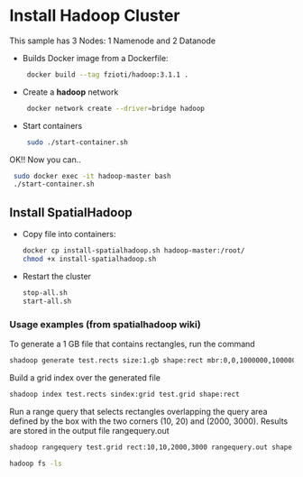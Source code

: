 # Install Hadoop Cluster

This sample has 3 Nodes: 1 Namenode and 2 Datanode


- Builds Docker image from a Dockerfile:
   ```sh
    docker build --tag fzioti/hadoop:3.1.1 .
    ```

- Create a **hadoop** network
   ```sh
    docker network create --driver=bridge hadoop
    ```

- Start containers
   ```sh
    sudo ./start-container.sh
   ```

OK!! Now you can..

```sh
 sudo docker exec -it hadoop-master bash
 ./start-container.sh
```


## Install SpatialHadoop

- Copy file into containers:
  ```sh
  docker cp install-spatialhadoop.sh hadoop-master:/root/
  chmod +x install-spatialhadoop.sh
  ```

- Restart the cluster
  ```sh
  stop-all.sh
  start-all.sh
  ```

### Usage examples (from spatialhadoop wiki)
To generate a 1 GB file that contains rectangles, run the command

```sh
shadoop generate test.rects size:1.gb shape:rect mbr:0,0,1000000,1000000
```

Build a grid index over the generated file

```sh
shadoop index test.rects sindex:grid test.grid shape:rect
```

Run a range query that selects rectangles overlapping the query area defined by the box with the two corners (10, 20) and (2000, 3000). Results are stored in the output file rangequery.out

```sh
shadoop rangequery test.grid rect:10,10,2000,3000 rangequery.out shape:rect
```

```sh
hadoop fs -ls
```
